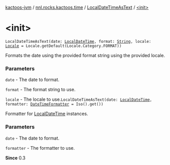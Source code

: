 [kactoos-jvm](../../index.md) / [nnl.rocks.kactoos.time](../index.md) / [LocalDateTimeAsText](index.md) / [&lt;init&gt;](./-init-.md)

# &lt;init&gt;

`LocalDateTimeAsText(date: `[`LocalDateTime`](http://docs.oracle.com/javase/8/docs/api/java/time/LocalDateTime.html)`, format: `[`String`](https://kotlinlang.org/api/latest/jvm/stdlib/kotlin/-string/index.html)`, locale: `[`Locale`](http://docs.oracle.com/javase/8/docs/api/java/util/Locale.html)` = Locale.getDefault(Locale.Category.FORMAT))`

Formats the date using the provided format string using the provided
locale.

### Parameters

`date` - The date to format.

`format` - The format string to use.

`locale` - The locale to use.`LocalDateTimeAsText(date: `[`LocalDateTime`](http://docs.oracle.com/javase/8/docs/api/java/time/LocalDateTime.html)`, formatter: `[`DateTimeFormatter`](http://docs.oracle.com/javase/8/docs/api/java/time/format/DateTimeFormatter.html)` = Iso().get())`

Formatter for [LocalDateTime](http://docs.oracle.com/javase/8/docs/api/java/time/LocalDateTime.html) instances.

### Parameters

`date` - The date to format.

`formatter` - The formatter to use.

**Since**
0.3

